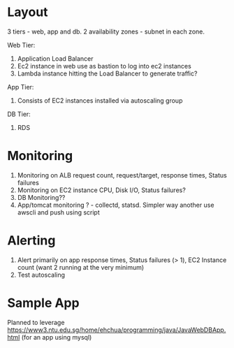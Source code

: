 # Layout

3 tiers - web, app and db.
2 availability zones - subnet in each zone.

Web Tier:
1. Application Load Balancer
2. Ec2 instance in web use as bastion to log into ec2 instances
3. Lambda instance hitting the Load Balancer to generate traffic?

App Tier:
1. Consists of EC2 instances installed via autoscaling group

DB Tier:
1. RDS 

# Monitoring
1. Monitoring on ALB request count, request/target, response times, Status failures
2. Monitoring on EC2 instance CPU, Disk I/O, Status failures?
3. DB Monitoring??
4. App/tomcat monitoring ? - collectd, statsd. Simpler way another use awscli and push using script

# Alerting
1. Alert primarily on app response times, Status failures (> 1), EC2 Instance count (want 2 running at the very minimum)
2. Test autoscaling

# Sample App
Planned to leverage https://www3.ntu.edu.sg/home/ehchua/programming/java/JavaWebDBApp.html (for an app using mysql)
